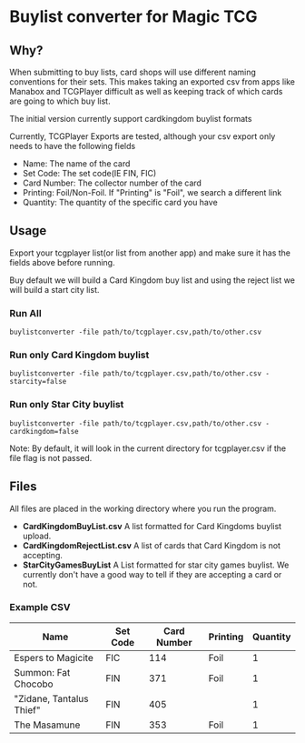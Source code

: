 # Buylist converter for Magic TCG

## Why?

When submitting to buy lists, card shops will use different naming conventions for their sets.
This makes taking an exported csv from apps like Manabox and TCGPlayer difficult as well as keeping track of which cards are going to which buy list.

The initial version currently support cardkingdom buylist formats

Currently, TCGPlayer Exports are tested, although your csv export only needs to have the following fields

* Name: The name of the card
* Set Code: The set code(IE FIN, FIC)
* Card Number: The collector number of the card
* Printing: Foil/Non-Foil. If "Printing" is "Foil", we search a different link
* Quantity: The quantity of the specific card you have

## Usage

Export your tcgplayer list(or list from another app) and make sure it has the fields above before running.

Buy default we will build a Card Kingdom buy list and using the reject list we will build a start city list.

### Run All
```
buylistconverter -file path/to/tcgplayer.csv,path/to/other.csv
```

### Run only Card Kingdom buylist
```
buylistconverter -file path/to/tcgplayer.csv,path/to/other.csv -starcity=false
```

### Run only Star City buylist
```
buylistconverter -file path/to/tcgplayer.csv,path/to/other.csv -cardkingdom=false
```

Note: By default, it will look in the current directory for tcgplayer.csv if the file flag is not passed.

## Files

All files are placed in the working directory where you run the program.

- **CardKingdomBuyList.csv** A list formatted for Card Kingdoms buylist upload.
- **CardKingdomRejectList.csv** A list of cards that Card Kingdom is not accepting.
- **StarCityGamesBuyList** A List formatted for star city games buylist. We currently don't have a good way to tell if they are accepting a card or not.

### Example CSV

Name | Set Code | Card Number | Printing | Quantity
---  | ---      | ---         | ---      |--- 
Espers to Magicite | FIC | 114 | Foil | 1
Summon: Fat Chocobo | FIN | 371 | Foil | 1
"Zidane, Tantalus Thief" | FIN |405 |  | 1
The Masamune | FIN | 353 | Foil |1
